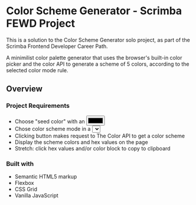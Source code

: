 # Color Scheme Generator - Scrimba FEWD Project

This is a solution to the Color Scheme Generator solo project, as part of the Scrimba Frontend Developer Career Path. 

A minimilist color palette generator that uses the browser's built-in color picker and the color API to generate a scheme of 5 colors, according to the selected color mode rule.

## Overview

### Project Requirements 

- Choose "seed color" with an <input type="color" />
- Chose color scheme mode in a <select> box
- Clicking button makes request to The Color API to get a color scheme
- Display the scheme colors and hex values on the page
- Stretch: click hex values and/or color block to copy to clipboard


### Built with 

- Semantic HTML5 markup
- Flexbox
- CSS Grid
- Vanilla JavaScript